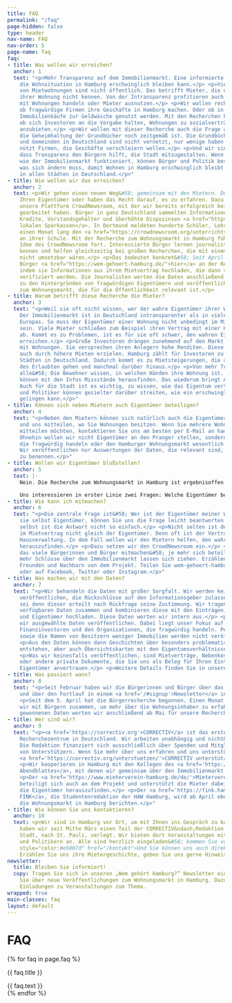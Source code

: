 ```yaml
---
title: FAQ
permalink: "/faq"
page-hidden: false
type: header
nav-name: FAQ
nav-order: 5
page-name: faq
faq:
- title: Was wollen wir erreichen?
  anchor: 1
  text: "<p>Mehr Transparenz auf dem Immobilienmarkt. Eine informierte Debatte, wie
    die Wohnsituation in Hamburg erschwinglich bleiben kann.</p> <p>Viele Eigentümer
    von Mietwohnungen sind nicht öffentlich. Das betrifft Mieter, die den wahren Eigentümer
    ihrer Wohnung nicht kennen. Von der Intransparenz profitieren auch Firmen, die
    mit Wohnungen handeln oder Mieter ausnutzen.</p> <p>Wir wollen recherchieren,
    ob fragwürdige Firmen ihre Geschäfte in Hamburg machen. Oder ob in Einzelfällen
    Immobilienkäufe zur Geldwäsche genutzt werden. Mit den Recherchen können wir prüfen,
    ob sich Investoren an die Vorgabe halten, Wohnungen zu sozialverträglichen Preisen
    anzubieten.</p> <p>Wir wollen mit dieser Recherche auch die Frage aufwerfen, ob
    die Geheimhaltung der Grundbücher noch zeitgemäß ist. Die Grundbücher der Städte
    und Gemeinden in Deutschland sind nicht vernetzt, nur wenige haben Zugang. Das
    nützt Firmen, die Geschäfte verschleiern wollen.</p> <p>Und wir sind überzeugt,
    dass Transparenz den Bürgern hilft, die Stadt mitzugestalten. Wenn wir wissen,
    wie der Immobilienmarkt funktioniert, können Bürger und Politik besser diskutieren,
    was sich ändern muss, damit Wohnen in Hamburg erschwinglich bleibt und letztlich
    in allen Städten in Deutschland.</p>"
- title: Wie wollen wir das erreichen?
  anchor: 2
  text: <p>Wir gehen einen neuen Weg&#58; gemeinsam mit den Mietern. Denn Sie kennen
    Ihren Eigentümer oder haben das Recht darauf, es zu erfahren. Dazu nutzen wir
    unsere Plattform CrowdNewsroom, mit der wir bereits erfolgreich bei zwei Recherchen
    gearbeitet haben. Bürger in ganz Deutschland sammelten Informationen über faule
    Kredite, Vorstandsgehälter und überhöhte Dispozinsen <a href="https://correctiv.org/recherchen/sparkassen/">ihrer
    lokalen Sparkassen</a>. In Dortmund meldeten hunderte Schüler, Lehrer und Eltern
    einen Monat lang den <a href="https://crowdnewsroom.org/unterrichtsausfall-der-check/">Unterrichtsausfall</a>
    an ihrer Schule. Mit der Recherche zum Wohnungsmarkt in Hamburg führen wir die
    Idee des CrowdNewsroom fort. Interessierte Bürger lernen journalistische Methoden
    kennen und helfen gleichzeitig bei großen Recherchen, die mit einem kleinen Team
    nicht umsetzbar wären.</p> <p>Das bedeutet konkret&#58; Seit April können sich
    Bürger <a href="https://wem-gehoert-hamburg.de/">hier</a> an der Recherche beteiligen,
    indem sie Informationen aus ihrem Mietvertrag hochladen, die dann von CORRECTIV-Journalisten
    verifiziert werden. Die Journalisten werten die Daten anschließend aus, recherchieren
    zu den Hintergründen von fragwürdigen Eigentümern und veröffentlichen Geschichten
    zum Wohnungsmarkt, die für die Öffentlichkeit relevant ist.</p>
- title: Warum betrifft diese Recherche die Mieter?
  anchor: 3
  text: "<p>Weil sie oft nicht wissen, wer der wahre Eigentümer ihrer Wohnung ist.
    Der Immobilienmarkt ist in Deutschland intransparenter als in vielen anderen Ländern
    Europas. So muss der Eigentümer einer Wohnung nicht unbedingt im Mietvertrag aufgeführt
    sein. Viele Mieter schließen zum Beispiel ihren Vertrag mit einer Hausverwaltung
    ab. Kommt es zu Problemen, ist es für sie oft schwer, den wahren Eigentümer zu
    erreichen.</p> <p>Große Investoren drängen zunehmend auf den Markt und handeln
    mit Wohnungen. Sie versprechen ihren Anlegern hohe Renditen. Diese müssen sie
    auch durch höhere Mieten erzielen. Hamburg zählt für Investoren zu den lukrativsten
    Städten in Deutschland. Dadurch kommt es zu Mietsteigerungen, die an die Grenze
    des Erlaubten gehen und manchmal darüber hinaus.</p> <p>Von mehr Transparenz profitieren
    alle&#58; Die Bewohner wissen, in welchen Händen ihre Wohnung ist. Journalisten
    können mit den Infos Missstände herausfinden. Das wiederum bringt Aufklärung.
    Auch für die Stadt ist es wichtig, zu wissen, wie das Eigentum verteilt ist. Bürger
    und Politiker können gezielter darüber streiten, wie ein erschwinglicher Wohnungsmarkt
    gelingen kann.</p>"
- title: Können sich neben Mietern auch Eigentümer beteiligen?
  anchor: 4
  text: "<p>Neben den Mietern können sich natürlich auch die Eigentümer beteiligen
    und uns mitteilen, wo Sie Wohnungen besitzen. Wenn Sie mehrere Wohnungen auf einmal
    mitteilen möchten, kontaktieren Sie uns am besten per E-Mail an hamburg(at)correctiv.org.
    Ohnehin wollen wir nicht Eigentümer an den Pranger stellen, sondern nur die benennen,
    die fragwürdig handeln oder den Hamburger Wohnungsmarkt wesentlich beeinflussen.
    Wir veröffentlichen nur Auswertungen der Daten, die relevant sind, um Missstände
    zu benennen.</p>"
- title: Wollen wir Eigentümer bloßstellen?
  anchor: 5
  text: |-
    Nein. Die Recherche zum Wohnungsmarkt in Hamburg ist ergebnisoffen. Wir greifen mit dieser Recherche nicht Privatpersonen und Firmen an, die Eigentum in Hamburg besitzen. Ganz im Gegenteil: Wir wollen sowohl mit Mietern als auch Eigentümern ins Gespräch kommen.

    Uns interessieren in erster Linie zwei Fragen: Welche Eigentümer beeinflussen maßgeblich den Wohnungsmarkt und welche Eigentümer handeln fragwürdig? Die Daten, die wir hier mit Hilfe der Bürger sammeln, geben uns Anhaltspunkte für weitere Recherchen. Später bei Veröffentlichungen werden wir die Namen von einzelnen Eigentümern nur nennen, wenn es ein berechtigtes öffentliches Interesse gibt. Bei CORRECTIV arbeiten erfahrene Journalisten, die seit Jahrzehnten bei jeder Veröffentlichung genau überlegen, ob es notwendig ist die Klarnamen von handelnden Personen und Firmen zu nennen.
- title: Wie kann ich mitmachen?
  anchor: 6
  text: "<p>Die zentrale Frage ist&#58; Wer ist der Eigentümer meiner Wohnung? Sind
    sie selbst Eigentümer, können Sie uns die Frage leicht beantworten. Für die Mieter
    selbst ist die Antwort nicht so einfach.</p> <p>Nicht selten ist der Vermieter
    im Mietvertrag nicht gleich der Eigentümer. Denn oft ist der Vertragspartner eine
    Hausverwaltung. In dem Fall wollen wir den Mietern helfen, den wahren Eigentümer
    herauszufinden.</p> <p>Dazu setzen wir den CrowdNewsroom ein.</p> <p>Wichtig ist,
    das viele Bürgerinnen und Bürger mitmachen&#58; je mehr sich beteiligen, desto
    mehr Schlüsse über den Immobilienmarkt lassen sich ziehen. Erzählen Sie Ihren
    Freunden und Nachbarn von dem Projekt. Teilen Sie wem-gehoert-hamburg.de per E-Mail
    oder auf Facebook, Twitter oder Instagram.</p>"
- title: Was machen wir mit den Daten?
  anchor: 7
  text: "<p>Wir behandeln die Daten mit großer Sorgfalt. Wir werden keine Informationen
    veröffentlichen, die Rückschlüsse auf den Informationsgeber zulassen &mdash; es
    sei denn dieser erteilt nach Rückfrage seine Zustimmung. Wir tragen alle öffentlich
    verfügbaren Daten zusammen und kombinieren diese mit den Einträgen, die Mieter
    und Eigentümer hochladen. Diese Daten werten wir intern aus.</p> <p>Später werden
    wir ausgewählte Daten veröffentlichen. Dabei liegt unser Fokus auf den großen
    Finanzinvestoren und den Organisationen, die fragwürdig handeln. Persönliche Daten
    sowie die Namen von Besitzern weniger Immobilien werden nicht veröffentlicht.</p>
    <p>Aus den Daten können dann Geschichten über besonders problematische Investoren
    entstehen, aber auch Übersichtskarten mit den Eigentumsverhältnissen eines Stadtteils.</p>
    <p>Was wir keinesfalls veröffentlichen, sind Mietverträge, Nebenkostenabrechnungen
    oder andere private Dokumente, die Sie uns als Beleg für Ihren Eintrag zu einem
    Eigentümer anvertrauen.</p> <p>Weitere Details finden Sie in unseren [Datenschutzbestimmungen](https://wem-gehoert-hamburg.de/datenschutzbestimmung).</p>"
- title: Was passiert wann?
  anchor: 8
  text: "<p>Seit Februar haben wir die Bürgerinnen und Bürger über das Projekt informiert
    und über den Fortlauf in einem <a href='/#signup'>Newsletter</a> informiert.</p>
    <p>Seit dem 5. April hat die Bürgerrecherche begonnen. Einen Monat lang arbeiten
    wir mit Bürgern zusammen, um mehr über die Wohnungsinhaber zu erfahren.</p> <p>Die
    gewonnenen Daten werten wir anschließend ab Mai für unsere Recherchen aus.</p>"
- title: Wer sind wir?
  anchor: 9
  text: "<p><a href='https://correctiv.org'>CORRECTIV</a> ist das erste gemeinnützige
    Recherchezentrum in Deutschland. Wir arbeiten unabhängig und nicht&ndash;gewinnorientiert.
    Die Redaktion finanziert sich ausschließlich über Spenden und Mitgliedsbeiträge
    von Unterstützern. Wenn Sie mehr über uns erfahren und uns unterstützen möchten&#58;
    <a href='https://correctiv.org/unterstuetzen/'>CORRECTIV unterstützen</a>.</p>
    <p>Wir kooperieren in Hamburg mit den Kollegen des <a href='https://www.abendblatt.de/'>Hamburger
    Abendblattes</a>, mit denen wir gemeinsam über den Immobilienmarkt recherchieren.</p>
    <p>Der <a href='https://www.mieterverein-hamburg.de/de/'>Mieterverein zu Hamburg</a>
    beteiligt sich auch an dem Projekt und unterstützt die Mieter dabei, mehr über
    die Eigentümer herauszufinden.</p> <p>Der <a href='https://fink.hamburg/'>Blog
    FINK</a>, die Studentenredaktion der HAW Hamburg, wird ab April ebenfalls über
    die Wohnungsmarkt in Hamburg berichten.</p>"
- title: Wie können Sie uns kontaktieren?
  anchor: 10
  text: <p>Wir sind in Hamburg vor Ort, um mit Ihnen ins Gespräch zu kommen. Dazu
    haben wir seit Mitte März einen Teil der CORRECTIV&ndash;Redaktion ins Herz der
    Stadt, nach St. Pauli, verlegt. Wir bieten dort Veranstaltungen mit Mietern, Stadtexperten
    und Politikern an. Alle sind herzlich eingeladen&#58; kommen Sie vorbei!</p> <p><a
    style="color:#e5007d" href="/kontakt">Und Sie können uns auch direkt kontaktieren</a>.
    Erzählen Sie uns ihre Mietergeschichte, geben Sie uns gerne Hinweise.</p>
newsletter:
  title: Bleiben Sie informiert!
  copy: Tragen Sie sich in unseren „Wem gehört Hamburg?” Newsletter ein. Wir informieren
    Sie über neue Veröffentlichungen zum Wohnungsmarkt in Hamburg. Dazu erhalten Sie
    Einladungen zu Veranstaltungen zum Thema.
wrapped: true
main-classes: faq
layout: default
---
```


<div class="faq accordion">
    <h1>FAQ</h1>
    {% for faq in page.faq %}
    <div class="toggle">
        <div class="toggle-title" id="{{ faq.anchor }}">
            <p><i></i><span class="title-name">{{ faq.title }}</span></p>
        </div>
        <div class="toggle-inner">
            {{ faq.text }}
        </div>
    </div>
    {% endfor %}
</div>
